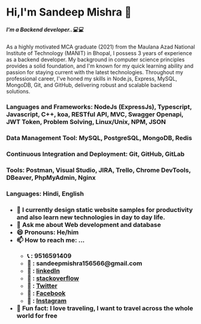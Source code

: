 <html>
  <body style="backgroundcolor:black;text:white">

<h1>Hi,I'm Sandeep Mishra 🙋‍</h1>
  
  <h5> I'm a Backend developer..💻💻 </h5> 
  <p>As a highly motivated MCA graduate (2021) from the Maulana Azad National Institute of Technology (MANIT) in Bhopal, I possess 3 years of experience as a backend developer. My background in computer science principles provides a solid foundation, and I'm known for my quick learning ability and passion for staying current with the latest technologies. Throughout my professional career, I've honed my skills in Node.js, Express, MySQL, MongoDB, Git, and GitHub, delivering robust and scalable backend solutions.</p>

 <h3>Languages and Frameworks: NodeJs (ExpressJs), Typescript, Javascript, C++, koa, RESTful API, MVC, Swagger Openapi,
JWT Token, Problem Solving, Linux/Unix, NPM, JSON <h3>
 <h3>Data Management Tool: MySQL, PostgreSQL, MongoDB, Redis <h3>
 <h3>Continuous Integration and Deployment: Git, GitHub, GitLab <h3>
 <h3>Tools: Postman, Visual Studio, JIRA, Trello, Chrome DevTools, DBeaver, PhpMyAdmin, Nginx <h3>
 <h3>Languages: Hindi, English <h3>
  
   <ul>
   <li>🌱 I currently design static website samples for productivity and also learn new technologies in day to day life.</li>
   <li> 💬 Ask me about Web development and database</li>
   <li>😄 Pronouns: He/him</li>
   <li>📫 How to reach me: ... </li>
   <ul>
   <li>📞 : 9516591409</li>
   <li>📩 : sandeepmishra156566@gmail.com </li>
   <li>🔗 : <a href="https://www.linkedin.com/in/sandeepmishra156566/">linkedIn</a></li>
   <li>🔗 : <a href="https://stackoverflow.com/users/13263583/sandeep-mishra?tab=profile">stackoverflow</a></li>
   <li>🔗 : <a href="https://twitter.com/SANDEEP50448451">Twitter</a></li>
   <li>🔗 : <a href="https://www.facebook.com/profile.php?id=100003234054906">Facebook</a></li>
   <li>🔗 : <a href="https://www.instagram.com/sandeeep_mishra_/">Instagram</a></li>
   
   </ul>
   <li>👯 Fun fact: I love traveling, I want to travel across the whole world for free</li>
   </ul>
     </body>
</html>
  
  
  
 
  
  
  
  
   
     
  

<!--
**sandy0280/sandy0280** is a ✨ _special_ ✨ repository because its `README.md` (this file) appears on your GitHub profile.

Here are some ideas to get you started:

-  I’m currently working on ...
-  <img align= "right" src ="D:\SANDEEP IMAGES\sandeep\20190609_205154/ frame" alt="Content not available">
-  I’m looking to collaborate on ...
- 🤔 I’m looking for help with ...
  
-->
